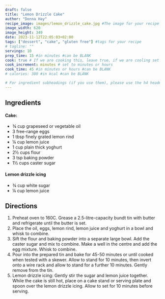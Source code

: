 ```yaml
---
draft: false
title: "Lemon Drizzle Cake"
author: "Donna Hay"
recipe_image: images/lemon_drizzle_cake.jpg #The image for your recipe
image_width: 620
image_height: 349
date: 2023-11-12T22:05:03+02:00
tags: ["dessert", "cake", "gluten free"] #tags for your recipe
# tagline: ""
servings: 10
prep_time: 15 #in minutes #can be BLANK
cook: true # If we are cooking this, leave true, if we are cooling set to false
cook_increment: minutes # set to minutes or hours
cook_time: 45 #in minutes or hours #can be BLANK
# calories: 300 #in kcal #can be BLANK

# For ingredient subheadings (if you use them), please use the h4 header.  For print view I have those elements targeted
---
```



## Ingredients

#### Cake:
- ¾ cup grapeseed or vegetable oil
- 3 free-range eggs
- 1 tbsp finely grated lemon rind
- ¼ cup lemon juice
- 1 cup plain thick yoghurt
- 2½ cups flour
- 3 tsp baking powder
- 1½ cups caster sugar

#### Lemon drizzle icing
- ¾ cup white sugar
- ¼ cup lemon juice

## Directions

1. Preheat oven to 160C. Grease a 2.5-litre-capacity bundt tin with butter and refrigerate until the butter is set.
2. Place the oil, eggs, lemon rind, lemon juice and yoghurt in a bowl and whisk to combine.
3. Sift the flour and baking powder into a separate large bowl. Add the caster sugar and mix to combine. Make a well in the centre and add the egg mixture. Whisk to combine.
4. Pour into the prepared tin and bake for 45-50 minutes or until cooked when tested with a skewer. Allow to stand for 10 minutes, then invert onto a wire rack and allow to stand for a further 10 minutes. Gently remove from the tin.
5. Lemon drizzle icing: Gently stir the sugar and lemon juice together. While the cake is still hot, place on a cake stand or serving plate and spoon over the lemon drizzle icing. Allow to set for 10 minutes before serving.